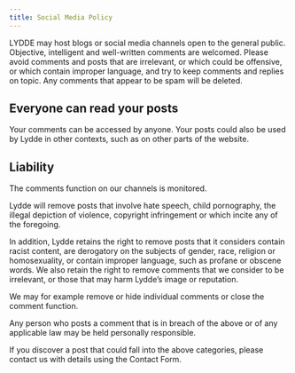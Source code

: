 ```yaml
---
title: Social Media Policy
---
```

LYDDE may host blogs or social media channels open to the general public. Objective, intelligent and well-written comments are welcomed. Please avoid comments and posts that are irrelevant, or which could be offensive, or which contain improper language, and try to keep comments and replies on topic. Any comments that appear to be spam will be deleted.

## Everyone can read your posts
Your comments can be accessed by anyone. Your posts could also be used by Lydde in other contexts, such as on other parts of the website.

## Liability
The comments function on our channels is monitored.

Lydde will remove posts that involve hate speech, child pornography, the illegal depiction of violence, copyright infringement or which incite any of the foregoing.

In addition, Lydde retains the right to remove posts that it considers contain racist content, are derogatory on the subjects of gender, race, religion or homosexuality, or contain improper language, such as profane or obscene words. We also retain the right to remove comments that we consider to be irrelevant, or those that may harm Lydde’s image or reputation.

We may for example remove or hide individual comments or close the comment function.

Any person who posts a comment that is in breach of the above or of any applicable law may be held personally responsible.

If you discover a post that could fall into the above categories, please contact us with details using the Contact Form.